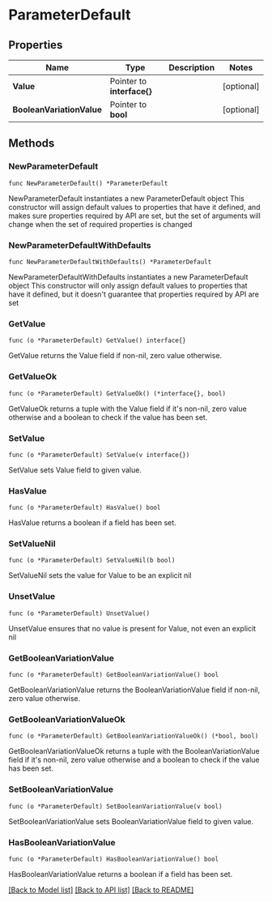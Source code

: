 # ParameterDefault

## Properties

Name | Type | Description | Notes
------------ | ------------- | ------------- | -------------
**Value** | Pointer to **interface{}** |  | [optional] 
**BooleanVariationValue** | Pointer to **bool** |  | [optional] 

## Methods

### NewParameterDefault

`func NewParameterDefault() *ParameterDefault`

NewParameterDefault instantiates a new ParameterDefault object
This constructor will assign default values to properties that have it defined,
and makes sure properties required by API are set, but the set of arguments
will change when the set of required properties is changed

### NewParameterDefaultWithDefaults

`func NewParameterDefaultWithDefaults() *ParameterDefault`

NewParameterDefaultWithDefaults instantiates a new ParameterDefault object
This constructor will only assign default values to properties that have it defined,
but it doesn't guarantee that properties required by API are set

### GetValue

`func (o *ParameterDefault) GetValue() interface{}`

GetValue returns the Value field if non-nil, zero value otherwise.

### GetValueOk

`func (o *ParameterDefault) GetValueOk() (*interface{}, bool)`

GetValueOk returns a tuple with the Value field if it's non-nil, zero value otherwise
and a boolean to check if the value has been set.

### SetValue

`func (o *ParameterDefault) SetValue(v interface{})`

SetValue sets Value field to given value.

### HasValue

`func (o *ParameterDefault) HasValue() bool`

HasValue returns a boolean if a field has been set.

### SetValueNil

`func (o *ParameterDefault) SetValueNil(b bool)`

 SetValueNil sets the value for Value to be an explicit nil

### UnsetValue
`func (o *ParameterDefault) UnsetValue()`

UnsetValue ensures that no value is present for Value, not even an explicit nil
### GetBooleanVariationValue

`func (o *ParameterDefault) GetBooleanVariationValue() bool`

GetBooleanVariationValue returns the BooleanVariationValue field if non-nil, zero value otherwise.

### GetBooleanVariationValueOk

`func (o *ParameterDefault) GetBooleanVariationValueOk() (*bool, bool)`

GetBooleanVariationValueOk returns a tuple with the BooleanVariationValue field if it's non-nil, zero value otherwise
and a boolean to check if the value has been set.

### SetBooleanVariationValue

`func (o *ParameterDefault) SetBooleanVariationValue(v bool)`

SetBooleanVariationValue sets BooleanVariationValue field to given value.

### HasBooleanVariationValue

`func (o *ParameterDefault) HasBooleanVariationValue() bool`

HasBooleanVariationValue returns a boolean if a field has been set.


[[Back to Model list]](../README.md#documentation-for-models) [[Back to API list]](../README.md#documentation-for-api-endpoints) [[Back to README]](../README.md)


